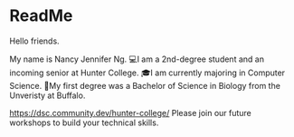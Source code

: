 # ReadMe

Hello friends. 

My name is Nancy Jennifer Ng. 
💻I am a 2nd-degree student and an incoming senior at Hunter College. 
🎓I am currently majoring in Computer Science. 
🔬My first degree was a Bachelor of Science in Biology from the Unveristy at Buffalo. 

https://dsc.community.dev/hunter-college/
Please join our future workshops to build your technical skills. 
